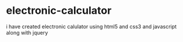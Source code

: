 # electronic-calculator
i have created electronic calulator using html5 and css3 and javascript along with jquery
